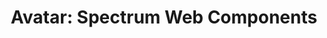 ---
layout: examples.njk
title: 'Avatar: Spectrum Web Components'
displayName: Avatar
componentName: avatar
tags:
  - component-examples
---